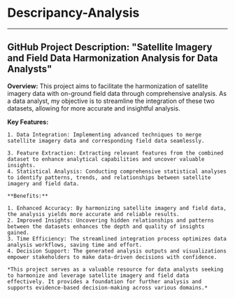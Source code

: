 # Descripancy-Analysis
___
## GitHub Project Description: "Satellite Imagery and Field Data Harmonization Analysis for Data Analysts"

**Overview:**
This project aims to facilitate the harmonization of satellite imagery data with on-ground field data through comprehensive analysis. 
As a data analyst, my objective is to streamline the integration of these two datasets, allowing for more accurate and insightful analysis.

**Key Features:**

```1. Data Integration: Implementing advanced techniques to merge satellite imagery data and corresponding field data seamlessly.```
```2. Data Cleaning and Preprocessing: Employing robust methods to ensure the quality and consistency of the integrated dataset.
3. Feature Extraction: Extracting relevant features from the combined dataset to enhance analytical capabilities and uncover valuable insights.
4. Statistical Analysis: Conducting comprehensive statistical analyses to identify patterns, trends, and relationships between satellite imagery and field data.

**Benefits:**

1. Enhanced Accuracy: By harmonizing satellite imagery and field data, the analysis yields more accurate and reliable results.
2. Improved Insights: Uncovering hidden relationships and patterns between the datasets enhances the depth and quality of insights gained.
3. Time Efficiency: The streamlined integration process optimizes data analysis workflows, saving time and effort.
4. Decision Support: The generated analysis outputs and visualizations empower stakeholders to make data-driven decisions with confidence.

*This project serves as a valuable resource for data analysts seeking to harmonize and leverage satellite imagery and field data effectively. It provides a foundation for further analysis and supports evidence-based decision-making across various domains.*


